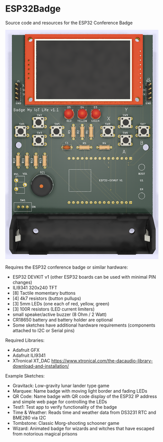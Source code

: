 # ESP32Badge
Source code and resources for the ESP32 Conference Badge

![alt text](https://raw.githubusercontent.com/DigiTorus86/ESP32Badge/master/images/BadgeRender_v1b.png)

Requires the ESP32 conference badge or similar hardware:
- ESP32 DEVKIT v1  (other ESP32 boards can be used with minimal PIN changes)
- ILI9341 320x240 TFT
- [8] Tactile momentary buttons
- [4] 4k7 resistors (button pullups)
- [3] 5mm LEDs (one each of red, yellow, green)
- [3] 100R resistors (LED current limiters)
- small speaker/active buzzer  (8 Ohm / 2 Watt)
- CR18650 battery and battery holder are optional
- Some sketches have additional hardware requirements (components attached to I2C or Serial pins)

Required Libraries:
- Adafruit GFX
- Adafruit ILI9341
- XTronical XT_DAC  https://www.xtronical.com/the-dacaudio-library-download-and-installation/

Example Sketches:
- Gravitack:  Low-gravity lunar lander type game
- Marquee:  Name badge with moving light border and fading LEDs
- QR Code:  Name badge with QR code display of the ESP32 IP address and simple web page for controlling the LEDs
- Test1:  Test app to verify functionality of the badge
- Time & Weather:  Reads time and weather data from DS3231 RTC and BME280 via I2C
- Tombstone:  Classic Morg-shooting schooner game
- Wizard:  Animated badge for wizards and witches that have escaped from notorious magical prisons
